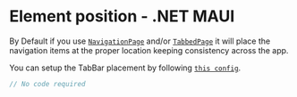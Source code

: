 # Element position - .NET MAUI

By Default if you use [`NavigationPage`](https://learn.microsoft.com/en-us/dotnet/maui/user-interface/pages/navigationpage) and/or [`TabbedPage`](https://learn.microsoft.com/en-us/dotnet/maui/user-interface/pages/tabbedpage) it will place the navigation items at the proper location keeping consistency across the app.

You can setup the TabBar placement by following [`this config`](https://learn.microsoft.com/en-us/dotnet/maui/android/platform-specifics/tabbedpage-toolbar-placement).

```csharp
// No code required
```
